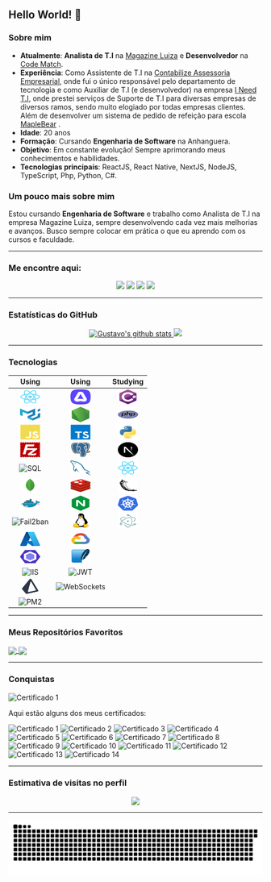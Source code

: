 ## Hello World! 👋

### Sobre mim
- **Atualmente**: **Analista de T.I** na [Magazine Luiza](https://www.magazineluiza.com.br/) e **Desenvolvedor** na [Code Match](https://codematch.com.br).
- **Experiência**: Como Assistente de T.I na [Contabilize Assessoria Empresarial](https://www.contabilizeae.com.br), onde fui o único responsável pelo departamento de tecnologia e como Auxiliar de T.I (e desenvolvedor) na empresa [I Need T.I](https://www.ineedti.com/), onde prestei serviços de Suporte de T.I para diversas empresas de diversos ramos, sendo muito elogiado por todas empresas clientes. Além de desenvolver um sistema de pedido de refeição para escola [MapleBear](https://granjaviana.maplebear.com.br/) .
- **Idade**: 20 anos
- **Formação**: Cursando **Engenharia de Software** na Anhanguera.
- **Objetivo**: Em constante evolução! Sempre aprimorando meus conhecimentos e habilidades.
- **Tecnologias principais**: ReactJS, React Native, NextJS, NodeJS, TypeScript, Php, Python, C#.

### Um pouco mais sobre mim
Estou cursando **Engenharia de Software** e trabalho como Analista de T.I na empresa Magazine Luiza, sempre desenvolvendo cada vez mais melhorias e avanços. Busco sempre colocar em prática o que eu aprendo com os cursos e faculdade.

---

### Me encontre aqui:
<div align="center">
  <a href="https://www.linkedin.com/in/gustavoramos32/"><img src="https://img.shields.io/badge/LinkedIn-0077B5?style=for-the-badge&logo=linkedin&logoColor=white"></a>
  <a href="mailto:gustavo.ramos.silva.santos@gmail.com"><img src="https://img.shields.io/badge/Gmail-D14836?style=for-the-badge&logo=gmail&logoColor=white"></a>
  <a href="https://wa.me/5511971689500"><img src="https://img.shields.io/badge/WhatsApp-25D366?style=for-the-badge&logo=whatsapp&logoColor=white"></a>
  <a href="https://app.rocketseat.com.br/me/guusta"><img height="28.7" src="https://cdn.worldvectorlogo.com/logos/rocketseat.svg"></a>
</div>

---

### Estatísticas do GitHub
<div align="center">
  <a href="https://github.com/Gustavo032">
    <img height="165em" src="https://github-readme-stats.vercel.app/api?username=Gustavo032&show_icons=true&theme=midnight-purple&include_all_commits=true&count_private=true&border_color=9644f4" alt="Gustavo's github stats" />  
    <img height="165em" src="https://github-readme-stats.vercel.app/api/top-langs/?username=Gustavo032&layout=compact&langs_count=7&theme=midnight-purple&border_color=9644f4" />
  </a>
</div>

---

### Tecnologias
| **Using** | **Using** | **Studying** |
| :--------: | :--------: | :------: |
| <img align="center" alt="React" height="30em" width="40em" src="https://raw.githubusercontent.com/devicons/devicon/master/icons/react/react-original.svg"> | <img align="center" alt="AdonisJS" height="30em" width="40em" src="https://raw.githubusercontent.com/devicons/devicon/master/icons/adonisjs/adonisjs-original.svg"> | <img align="center" alt="C#" height="30em" width="40em" src="https://raw.githubusercontent.com/devicons/devicon/master/icons/csharp/csharp-original.svg"> |
| <img align="center" alt="MaterialUI" height="30em" width="40em" src="https://raw.githubusercontent.com/devicons/devicon/master/icons/materialui/materialui-original.svg"> | <img align="center" alt="NodeJS" height="30em" width="40em" src="https://raw.githubusercontent.com/devicons/devicon/master/icons/nodejs/nodejs-original.svg"> | <img align="center" alt="PHP" height="30em" width="40em" src="https://raw.githubusercontent.com/devicons/devicon/master/icons/php/php-original.svg"> |
| <img align="center" alt="JavaScript" height="30em" width="40em" src="https://raw.githubusercontent.com/devicons/devicon/master/icons/javascript/javascript-plain.svg"> | <img align="center" alt="TypeScript" height="30em" width="40em" src="https://raw.githubusercontent.com/devicons/devicon/master/icons/typescript/typescript-original.svg"> | <img align="center" alt="Python" height="30em" width="40em" src="https://raw.githubusercontent.com/devicons/devicon/master/icons/python/python-original.svg"> |
| <img align="center" alt="Filezilla" height="30em" width="40em" src="https://raw.githubusercontent.com/devicons/devicon/master/icons/filezilla/filezilla-plain.svg"> | <img align="center" alt="PostgreSQL" height="30em" width="40em" src="https://raw.githubusercontent.com/devicons/devicon/master/icons/postgresql/postgresql-original.svg"> | <img align="center" alt="NextJS" height="30em" width="40em" src="https://raw.githubusercontent.com/devicons/devicon/master/icons/nextjs/nextjs-original.svg"> |
| <img align="center" alt="SQL" height="30em" width="40em" src="https://cdn-icons-png.freepik.com/256/13941/13941314.png?semt=ais_hybrid"> | <img align="center" alt="MySQL" height="30em" width="40em" src="https://raw.githubusercontent.com/devicons/devicon/master/icons/mysql/mysql-original.svg"> | <img align="center" alt="React Native" height="30em" width="40em" src="https://raw.githubusercontent.com/devicons/devicon/master/icons/react/react-original.svg"> |
| <img align="center" alt="MongoDB" height="30em" width="40em" src="https://raw.githubusercontent.com/devicons/devicon/master/icons/mongodb/mongodb-original.svg"> | <img align="center" alt="Redis" height="30em" width="40em" src="https://raw.githubusercontent.com/devicons/devicon/master/icons/redis/redis-original.svg"> | <img align="center" alt="Flask" height="30em" width="40em" src="https://raw.githubusercontent.com/devicons/devicon/master/icons/flask/flask-original.svg"> |
| <img align="center" alt="Docker" height="30em" width="40em" src="https://raw.githubusercontent.com/devicons/devicon/master/icons/docker/docker-original.svg"> | <img align="center" alt="Nginx" height="30em" width="40em" src="https://raw.githubusercontent.com/devicons/devicon/master/icons/nginx/nginx-original.svg"> | <img align="center" alt="Kubernetes" height="30em" width="40em" src="https://raw.githubusercontent.com/devicons/devicon/master/icons/kubernetes/kubernetes-plain.svg"> |
| <img align="center" alt="Fail2ban" height="30em" width="40em" src="https://cybergladius.com/wp-content/uploads/2021/07/fail2ban-1-981x1024.png"> | <img align="center" alt="Linux Ubuntu" height="30em" width="40em" src="https://raw.githubusercontent.com/devicons/devicon/master/icons/linux/linux-original.svg"> | <img align="center" alt="Electron" height="30em" width="40em" src="https://raw.githubusercontent.com/devicons/devicon/master/icons/electron/electron-original.svg"> |
| <img align="center" alt="Azure Cloud" height="30em" width="40em" src="https://raw.githubusercontent.com/devicons/devicon/master/icons/azure/azure-original.svg"> | <img align="center" alt="Google Cloud" height="30em" width="40em" src="https://raw.githubusercontent.com/devicons/devicon/master/icons/googlecloud/googlecloud-original.svg"> | |
| <img align="center" alt="ESLint" height="30em" width="40em" src="https://raw.githubusercontent.com/devicons/devicon/master/icons/eslint/eslint-original.svg"> | <img align="center" alt="SQLite" height="30em" width="40em" src="https://raw.githubusercontent.com/devicons/devicon/master/icons/sqlite/sqlite-original.svg"> | |
| <img align="center" alt="IIS" height="30em" width="40em" src="https://deepnetsecurity.com/wp-content/uploads/MFA-for-IIS-Websites.png"> | <img align="center" alt="JWT" height="30em" width="40em" src="https://img.icons8.com/?size=512&id=rHpveptSuwDz&format=png"> | |
| <img align="center" alt="Prisma" height="30em" width="40em" src="https://raw.githubusercontent.com/devicons/devicon/master/icons/prisma/prisma-original.svg"> | <img align="center" alt="WebSockets" height="30em" width="40em" src="https://www.svgrepo.com/show/443547/brand-websocket.svg"> | |
| <img align="center" alt="PM2" height="30em" width="40em" src="https://raw.githubusercontent.com/gilbarbara/logos/main/logos/pm2-icon.svg"> | | |


---

### Meus Repositórios Favoritos

<a href="https://github.com/Gustavo032/ig.news">
  <img align="center" src="https://github-readme-stats.vercel.app/api/pin/?username=Gustavo032&repo=ig.news&theme=midnight-purple&border_color=9644f4" />
</a>
<a href="https://github.com/Gustavo032/Ignite-ReactJs-Desafio-5">
  <img align="center" src="https://github-readme-stats.vercel.app/api/pin/?username=Gustavo032&repo=Ignite-ReactJs-Desafio-5&theme=midnight-purple&border_color=9644f4" />
</a>

---

### Conquistas

<img align="center" height="50%" width="25%" src="https://i.ibb.co/SBndC2K/certificado.png" alt="Certificado 1" border="0">

Aqui estão alguns dos meus certificados:

<img src="https://i.ibb.co/KzNfM40j/Captura-de-tela-2025-02-10-115339.png" alt="Certificado 1" border="0" />

<img src="https://i.ibb.co/RGSnqc2c/Captura-de-tela-2025-02-10-115410.png" alt="Certificado 2" border="0" />

<img src="https://i.ibb.co/0yK7YmxB/Captura-de-tela-2025-02-10-115425.png" alt="Certificado 3" border="0" />

<img src="https://i.ibb.co/FkwCYkfp/Captura-de-tela-2025-02-10-115441.png" alt="Certificado 4" border="0" />

<img src="https://i.ibb.co/NgF6szNJ/Captura-de-tela-2025-02-10-115504.png" alt="Certificado 5" border="0" />

<img src="https://i.ibb.co/Xr40zbSw/Captura-de-tela-2025-02-10-115526.png" alt="Certificado 6" border="0" />

<img src="https://i.ibb.co/r2kftkmY/Captura-de-tela-2025-02-10-115549.png" alt="Certificado 7" border="0" />
  
<img src="https://i.ibb.co/tw15ZpZ8/Captura-de-tela-2025-02-10-115612.png" alt="Certificado 8" border="0" />

<img src="https://i.ibb.co/5gPq4xDm/Captura-de-tela-2025-02-10-115641.png" alt="Certificado 9" border="0" />

<img src="https://i.ibb.co/LzB8JNyk/Captura-de-tela-2025-02-10-115704.png" alt="Certificado 10" border="0" />

<img src="https://i.ibb.co/27r6j6xY/Captura-de-tela-2025-02-10-115721.png" alt="Certificado 11" border="0" />

<img src="https://i.ibb.co/C5nVgX9H/Captura-de-tela-2025-02-10-115757.png" alt="Certificado 12" border="0" />

<img src="https://i.ibb.co/JwDLCfR3/Screenshot-2025-02-10-12-32-23-822-com-linkedin-android-edit.jpg" alt="Certificado 13" border="0">

<img src="https://i.ibb.co/FbrrJmXp/Screenshot-2025-02-10-12-31-35-849-com-linkedin-android-edit.jpg" alt="Certificado 14" border="0">


---

### Estimativa de visitas no perfil
<p align="center"> 
  <img align="center" src="https://profile-counter.glitch.me/gustavo032/count.svg" />
</p>

---

![snake gif](https://github.com/Gustavo032/Gustavo032/blob/output/github-snake.svg)

